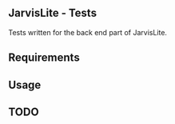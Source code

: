 JarvisLite - Tests
----

Tests written for the back end part of JarvisLite.


Requirements
----


Usage
----


TODO
---




